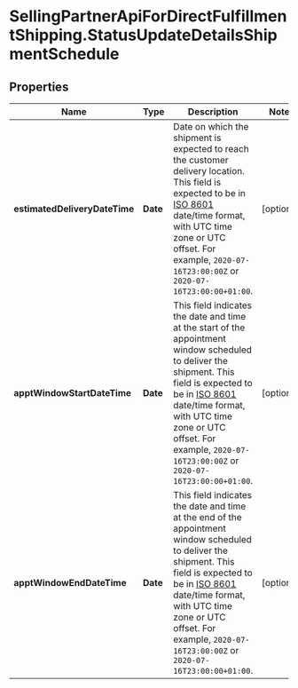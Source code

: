 # SellingPartnerApiForDirectFulfillmentShipping.StatusUpdateDetailsShipmentSchedule

## Properties
Name | Type | Description | Notes
------------ | ------------- | ------------- | -------------
**estimatedDeliveryDateTime** | **Date** | Date on which the shipment is expected to reach the customer delivery location. This field is expected to be in <a href='https://developer-docs.amazon.com/sp-api/docs/iso-8601'>ISO 8601</a> date/time format, with UTC time zone or UTC offset. For example, `2020-07-16T23:00:00Z` or `2020-07-16T23:00:00+01:00`. | [optional] 
**apptWindowStartDateTime** | **Date** | This field indicates the date and time at the start of the appointment window scheduled to deliver the shipment. This field is expected to be in <a href='https://developer-docs.amazon.com/sp-api/docs/iso-8601'>ISO 8601</a> date/time format, with UTC time zone or UTC offset. For example, `2020-07-16T23:00:00Z` or `2020-07-16T23:00:00+01:00`. | [optional] 
**apptWindowEndDateTime** | **Date** | This field indicates the date and time at the end of the appointment window scheduled to deliver the shipment. This field is expected to be in <a href='https://developer-docs.amazon.com/sp-api/docs/iso-8601'>ISO 8601</a> date/time format, with UTC time zone or UTC offset. For example, `2020-07-16T23:00:00Z` or `2020-07-16T23:00:00+01:00`. | [optional] 



